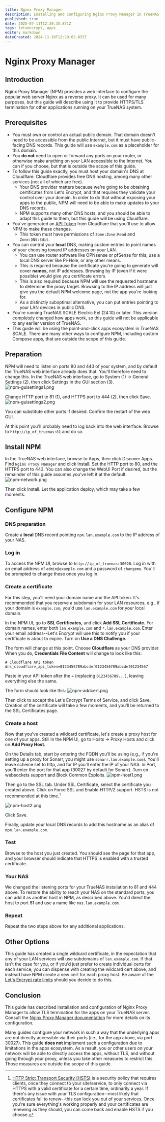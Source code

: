 ```yaml
---
title: Nginx Proxy Manager
description: Installing and Configuring Nginx Proxy Manager in TrueNAS SCALE Electric Eel (24.10) or later
published: true
date: 2025-07-11T12:30:35.871Z
tags: letsencrypt, apps
editor: markdown
dateCreated: 2024-11-10T12:29:03.837Z
---
```


# Nginx Proxy Manager
## Introduction
Nginx Proxy Manager (NPM) provides a web interface to configure the popular web server Nginx as a reverse proxy.  It can be used for many purposes, but this guide will describe using it to provide HTTPS/TLS termination for other applications running on your TrueNAS system.
## Prerequisites
* You must own or control an actual public domain.  That domain doesn't need to be accessible from the public Internet, but it must have public-facing DNS records.  This guide will use `example.com` as a placeholder for this domain.
* You **do not** need to open or forward any ports on your router, or otherwise make anything on your LAN accessible to the Internet.  You can if you choose, but that is outside the scope of this guide.
* To follow this guide exactly, you must host your domain's DNS at Cloudflare.  Cloudflare provides free DNS hosting, among many other services (not all of which are free).
	* Your DNS provider matters because we're going to be obtaining certificates from Let's Encrypt, and that requires they validate your control over your domain.  In order to do that without exposing your apps to the public, NPM will need to be able to make updates to your DNS records.
	* NPM supports many other DNS hosts, and you should be able to adapt this guide to them, but this guide will be using Cloudflare.
* You've generated an [API Token](https://developers.cloudflare.com/fundamentals/api/get-started/create-token/) from Cloudflare that you'll use to allow NPM to make these changes.
  * This token must have permissions of `Zone:Zone:Read` and `Zone:DNS:Edit`.
* You can control your **local** DNS, making custom entries to point names of your choosing toward IP addresses on your LAN.
	* You can use router software like OPNsense or pfSense for this, use a local DNS server like Pi-Hole, or any other means.
	* This is required because the certificate you're going to generate will cover **names,** not IP addresses.  Browsing by IP (even if it were possible) would give you certificate errors.
  * This is also required because NPM will use the requested hostname to determine the proxy target.  Browsing to the IP address will just give you the default NPM welcome page, not the app you're looking for.
  * As a distinctly suboptimal alternative, you can put entries pointing to your LAN devices in public DNS.
* You're running TrueNAS SCALE Electric Eel (24.10) or later.  This version completely changed how apps work, so this guide will not be applicable to any earlier version of TrueNAS.
* This guide will be using the point-and-click apps ecosystem in TrueNAS SCALE.  There are many other ways to configure NPM, including custom Compose apps, that are outside the scope of this guide.
## Preparation
NPM will need to listen on ports 80 and 443 of your system, and by default the TrueNAS web interface already does that.  You'll therefore need to change this.  In the TrueNAS web interface, go to System (1) -> General Settings (2), then click Settings in the GUI section (3).
![npm-guisettings1.png](/npm-guisettings1.png)

Change HTTP port to 81 (1), and HTTPS port to 444 (2), then click Save.
![npm-guisettings2.png](/npm-guisettings2.png)

You can substitute other ports if desired.  Confirm the restart of the web GUI.

At this point you'll probably need to log back into the web interface.  Browse to `http://ip_of_truenas:81` and do so.
## Install NPM
In the TrueNAS web interface, browse to Apps, then click Discover Apps.  Find `Nginx Proxy Manager` and click Install.  Set the HTTP port to 80, and the HTTPS port to 443.  You can also change the WebUI Port if desired, but the remainder of this guide assumes you've left it at the default.
![npm-network.png](/npm-network.png)

Then click Install.  Let the application deploy, which may take a few moments.
## Configure NPM
### DNS preparation
Create a **local** DNS record pointing `npm.lan.example.com` to the IP address of your NAS.
### Log in
To access the NPM UI, browse to `http://ip_of_truenas:30020`.  Log in with an email address of `admin@example.com` and a password of `changeme`.  You'll be prompted to change these once you log in.
### Create a certificate
For this step, you'll need your domain name and the API token.  It's recommended that you reserve a subdomain for your LAN resources, e.g., if your domain is `example.com`, you'd use `lan.example.com` for your local domain.

In the NPM UI, go to **SSL Certificates,** and click **Add SSL Certificate.**  For domain names, enter both `lan.example.com` and `*.lan.example.com`.  Enter your email address--Let's Encrypt will use this to notify you if your certificate is about to expire.  Turn on **Use a DNS Challenge.**

The form will change at this point.  Choose **Cloudflare** as your DNS provider.  When you do, **Credentials File Content** will change to look like this:
```text
# Cloudflare API token
dns_cloudflare_api_token=0123456789abcdef0123456789abcdef01234567
```
Paste in your API token after the `=` (replacing `0123456789...`), leaving everything else the same.

The form should look like this:
![npm-addcert.png](/npm-addcert.png)

Then click to accept the Let's Encrypt Terms of Service, and click Save.  Creation of the certificate will take a few moments, and you'll be returned to the SSL Certificates page.
### Create a host
Now that you've created a wildcard certificate, let's create a proxy host for one of your apps.  Still in the NPM UI, go to Hosts -> Proxy Hosts and click on **Add Proxy Host.**

On the Details tab, start by entering the FQDN you'll be using (e.g., if you're setting up a proxy for Sonarr, you might use `sonarr.lan.example.com`).  You'll leave scheme set to http, and for IP you'll enter the IP of your NAS.  In Port, you'll enter the port for that app (30027 by default for Sonarr).  Turn on websockets support and Block Common Exploits.
![npm-host1.png](/npm-host1.png)

Then go to the SSL tab.  Under SSL Certificate, select the certificate you created above.  Click on Force SSL and Enable HTTP/2 support.  HSTS is not recommended at this time.[^1]
[^1]: [HTTP Strict Transport Security (HSTS)](https://en.wikipedia.org/wiki/HTTP_Strict_Transport_Security) is a security policy that requires clients, once they connect to your site/service, to only connect via HTTPS with a valid certificate for a certain time, ordinarily a year.  If there's any issue with your TLS configuration--most likely that certificates fail to renew--this can lock you out of your services.  Once you're sure everything's working properly and your certificates are renewing as they should, you can come back and enable HSTS if you choose.

![npm-host2.png](/npm-host2.png)

Click Save.

Finally, update your local DNS records to add this hostname as an alias of `npm.lan.example.com`.
### Test
Browse to the host you just created.  You should see the page for that app, and your browser should indicate that HTTPS is enabled with a trusted certificate.
### Your NAS
We changed the listening ports for your TrueNAS installation to 81 and 444 above.  To restore the ability to reach your NAS on the standard ports, you can add it as another host in NPM, as described above.  You'd direct the host to port 81 and use a name like `nas.lan.example.com`.
### Repeat
Repeat the two steps above for any additional applications.
## Other Options
This guide has created a single wildcard certificate, in the expectation that any of your LAN services will use subdomains of `lan.example.com`.  If that isn't the case for you, or if you'd just prefer to create individual certs for each service, you can dispense with creating the wildcard cert above, and instead have NPM create a new cert for each proxy host.  Be aware of the [Let's Encrypt rate limits](https://letsencrypt.org/docs/rate-limits/) should you decide to do this.
## Conclusion
This guide has described installation and configuration of Nginx Proxy Manager to allow TLS termination for the apps on your TrueNAS server.  Consult the [Nginx Proxy Manager documentation](https://nginxproxymanager.com/guide/) for more details on its configuration.

Many guides configure your network in such a way that the underlying apps are not directly accessible via their ports (i.e., for the app above, via port 30027).  This guide **does not** implement such a configuration due to limitations in the apps ecosystem.  As a result, you or other users on your network will be able to directly access the apps, without TLS, and without going through your proxy, unless you take other measures to restrict this.  Those measures are outside the scope of this guide.
